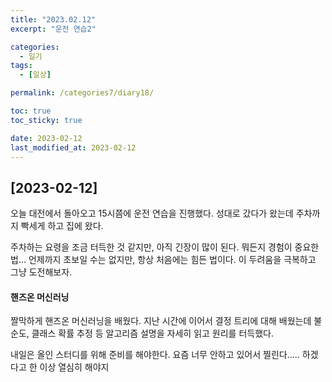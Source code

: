 ```yaml
---
title: "2023.02.12"
excerpt: "운전 연습2"

categories:
  - 일기
tags:
  - [일상]

permalink: /categories7/diary18/

toc: true
toc_sticky: true

date: 2023-02-12
last_modified_at: 2023-02-12
---
```


## [2023-02-12]

오늘 대전에서 돌아오고 15시쯤에 운전 연습을 진행했다. 성대로 갔다가 왔는데 주차까지 빡세게 하고 집에 왔다. 

주차하는 요령을 조금 터득한 것 같지만, 아직 긴장이 많이 된다. 뭐든지 경험이 중요한 법... 언제까지 초보일 수는 없지만, 항상 처음에는 힘든 법이다. 이 두려움을 극복하고 그냥 도전해보자. 

#### 핸즈온 머신러닝

짤막하게 핸즈온 머신러닝을 배웠다. 지난 시간에 이어서 결정 트리에 대해 배웠는데 불순도, 클래스 확률 추정 등 알고리즘 설명을 자세히 읽고 원리를 터득했다. 

내일은 올인 스터디를 위해 준비를 해야한다. 요즘 너무 안하고 있어서 찔린다..... 하겠다고 한 이상 열심히 해야지